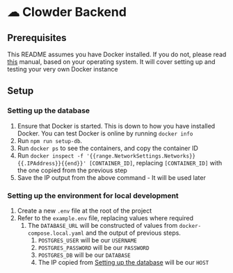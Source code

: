 # ☁ Clowder Backend

## Prerequisites  
This README assumes you have Docker installed. If you do not, please read [this](https://docs.docker.com/engine/install/) manual, based on your operating system. It will cover setting up and testing your very own Docker instance

## Setup
### Setting up the database

1. Ensure that Docker is started. This is down to how you have installed Docker. You can test Docker is online by running `docker info`
2. Run `npm run setup-db`.
3. Run `docker ps` to see the containers, and copy the container ID
4. Run `docker inspect -f '{{range.NetworkSettings.Networks}}{{.IPAddress}}{{end}}' [CONTAINER_ID]`, replacing `[CONTAINER_ID]` with the one copied from the previous step
5. Save the IP output from the above command - It will be used later

### Setting up the environment for local development
1. Create a new `.env` file at the root of the project
2. Refer to the `example.env` file, replacing values where required
    1. The `DATABASE_URL` will be constructed of values from `docker-compose.local.yaml` and the output of previous steps.
        1. `POSTGRES_USER` will be our `USERNAME`
        2. `POSTGRES_PASSWORD` will be our `PASSWORD`
        3. `POSTGRES_DB` will be our `DATABASE`
        4. The IP copied from [Setting up the database](###-Setting-up-the-database) will be our `HOST`